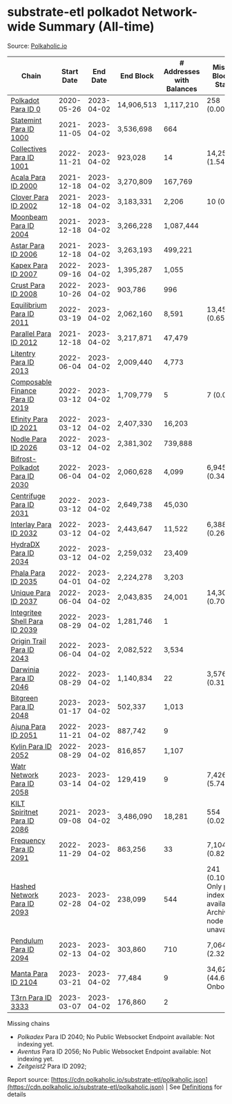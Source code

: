 # substrate-etl polkadot Network-wide Summary (All-time)

Source: [Polkaholic.io](https://polkaholic.io)


| Chain            | Start Date | End Date | End Block | # Addresses with Balances | Missing Blocks / Status |
| ---------------- | ---------- | ---------| --------- | ------------------------- | ----------------------- |
| [Polkadot Para ID 0](/polkadot/0-polkadot) | 2020-05-26 | 2023-04-02 | 14,906,513 |  1,117,210 | 258 (0.00%)  |
| [Statemint Para ID 1000](/polkadot/1000-statemint) | 2021-11-05 | 2023-04-02 | 3,536,698 |  664 |    |
| [Collectives Para ID 1001](/polkadot/1001-collectives) | 2022-11-21 | 2023-04-02 | 923,028 |  14 | 14,253 (1.54%)  |
| [Acala Para ID 2000](/polkadot/2000-acala) | 2021-12-18 | 2023-04-02 | 3,270,809 |  167,769 |    |
| [Clover Para ID 2002](/polkadot/2002-clover) | 2021-12-18 | 2023-04-02 | 3,183,331 |  2,206 | 10 (0.00%)  |
| [Moonbeam Para ID 2004](/polkadot/2004-moonbeam) | 2021-12-18 | 2023-04-02 | 3,266,228 |  1,087,444 |    |
| [Astar Para ID 2006](/polkadot/2006-astar) | 2021-12-18 | 2023-04-02 | 3,263,193 |  499,221 |    |
| [Kapex Para ID 2007](/polkadot/2007-kapex) | 2022-09-16 | 2023-04-02 | 1,395,287 |  1,055 |    |
| [Crust Para ID 2008](/polkadot/2008-crust) | 2022-10-26 | 2023-04-02 | 903,786 |  996 |    |
| [Equilibrium Para ID 2011](/polkadot/2011-equilibrium) | 2022-03-19 | 2023-04-02 | 2,062,160 |  8,591 | 13,459 (0.65%)  |
| [Parallel Para ID 2012](/polkadot/2012-parallel) | 2021-12-18 | 2023-04-02 | 3,217,871 |  47,479 |    |
| [Litentry Para ID 2013](/polkadot/2013-litentry) | 2022-06-04 | 2023-04-02 | 2,009,440 |  4,773 |    |
| [Composable Finance Para ID 2019](/polkadot/2019-composable) | 2022-03-12 | 2023-04-02 | 1,709,779 |  5 | 7 (0.00%)  |
| [Efinity Para ID 2021](/polkadot/2021-efinity) | 2022-03-12 | 2023-04-02 | 2,407,330 |  16,203 |    |
| [Nodle Para ID 2026](/polkadot/2026-nodle) | 2022-03-12 | 2023-04-02 | 2,381,302 |  739,888 |    |
| [Bifrost-Polkadot Para ID 2030](/polkadot/2030-bifrost-dot) | 2022-06-04 | 2023-04-02 | 2,060,628 |  4,099 | 6,945 (0.34%)  |
| [Centrifuge Para ID 2031](/polkadot/2031-centrifuge) | 2022-03-12 | 2023-04-02 | 2,649,738 |  45,030 |    |
| [Interlay Para ID 2032](/polkadot/2032-interlay) | 2022-03-12 | 2023-04-02 | 2,443,647 |  11,522 | 6,388 (0.26%)  |
| [HydraDX Para ID 2034](/polkadot/2034-hydradx) | 2022-03-12 | 2023-04-02 | 2,259,032 |  23,409 |    |
| [Phala Para ID 2035](/polkadot/2035-phala) | 2022-04-01 | 2023-04-02 | 2,224,278 |  3,203 |    |
| [Unique Para ID 2037](/polkadot/2037-unique) | 2022-06-04 | 2023-04-02 | 2,043,835 |  24,001 | 14,301 (0.70%)  |
| [Integritee Shell Para ID 2039](/polkadot/2039-integritee-shell) | 2022-08-29 | 2023-04-02 | 1,281,746 |  1 |    |
| [Origin Trail Para ID 2043](/polkadot/2043-origintrail) | 2022-06-04 | 2023-04-02 | 2,082,522 |  3,534 |    |
| [Darwinia Para ID 2046](/polkadot/2046-darwinia) | 2022-08-29 | 2023-04-02 | 1,140,834 |  22 | 3,576 (0.31%)  |
| [Bitgreen Para ID 2048](/polkadot/2048-bitgreen) | 2023-01-17 | 2023-04-02 | 502,337 |  1,013 |    |
| [Ajuna Para ID 2051](/polkadot/2051-ajuna) | 2022-11-21 | 2023-04-02 | 887,742 |  9 |    |
| [Kylin Para ID 2052](/polkadot/2052-kylin) | 2022-08-29 | 2023-04-02 | 816,857 |  1,107 |    |
| [Watr Network Para ID 2058](/polkadot/2058-watr) | 2023-03-14 | 2023-04-02 | 129,419 |  9 | 7,426 (5.74%)  |
| [KILT Spiritnet Para ID 2086](/polkadot/2086-kilt) | 2021-09-08 | 2023-04-02 | 3,486,090 |  18,281 | 554 (0.02%)  |
| [Frequency Para ID 2091](/polkadot/2091-frequency) | 2022-11-29 | 2023-04-02 | 863,256 |  33 | 7,104 (0.82%)  |
| [Hashed Network Para ID 2093](/polkadot/2093-hashed) | 2023-02-28 | 2023-04-02 | 238,099 |  544 | 241 (0.10%) Only partial index available: Archive node unavailable |
| [Pendulum Para ID 2094](/polkadot/2094-pendulum) | 2023-02-13 | 2023-04-02 | 303,860 |  710 | 7,064 (2.32%)  |
| [Manta Para ID 2104](/polkadot/2104-manta) | 2023-03-21 | 2023-04-02 | 77,484 |  9 | 34,621 (44.68%) Onboarding |
| [T3rn Para ID 3333](/polkadot/3333-t3rn) | 2023-03-07 | 2023-04-02 | 176,860 |  2 |    |

Missing chains


* *Polkadex* Para ID 2040; No Public Websocket Endpoint available: Not indexing yet.
* *Aventus* Para ID 2056; No Public Websocket Endpoint available: Not indexing yet.
* *Zeitgeist2* Para ID 2092; 

Report source: [https://cdn.polkaholic.io/substrate-etl/polkaholic.json](https://cdn.polkaholic.io/substrate-etl/polkaholic.json) | See [Definitions](/DEFINITIONS.md) for details
